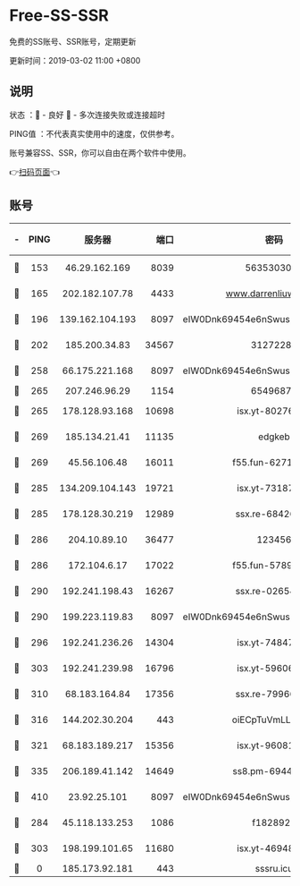 # Free-SS-SSR

免费的SS账号、SSR账号，定期更新

更新时间：2019-03-02 11:00 +0800

## 说明

状态     ：🙂 - 良好 🙁 - 多次连接失败或连接超时

PING值   ：不代表真实使用中的速度，仅供参考。

账号兼容SS、SSR，你可以自由在两个软件中使用。

👉[扫码页面](https://liesauer.github.io/free-ss-ssr.github.io/)👈

## 账号

|-|PING|服务器|端口|密码|加密方式|区域|
|:----:|:----:|:-----:|-----:|:----:|:----:|:----:|
|🙂|153|46.29.162.169|8039|5635303003|aes-256-cfb|RU|
|🙂|165|202.182.107.78|4433|www.darrenliuwei.com|aes-256-cfb|JP|
|🙂|196|139.162.104.193|8097|eIW0Dnk69454e6nSwuspv9DmS201tQ0D|aes-256-cfb|JP|
|🙂|202|185.200.34.83|34567|31272288|aes-256-cfb|US|
|🙂|258|66.175.221.168|8097|eIW0Dnk69454e6nSwuspv9DmS201tQ0D|aes-256-cfb|US|
|🙂|265|207.246.96.29|1154|65496879|chacha20|US|
|🙂|265|178.128.93.168|10698|isx.yt-80276507|aes-256-cfb|SG|
|🙂|269|185.134.21.41|11135|edgkeb|aes-256-cfb|GB|
|🙂|269|45.56.106.48|16011|f55.fun-62712462|aes-256-cfb|US|
|🙂|285|134.209.104.143|19721|isx.yt-73187707|aes-256-cfb|SG|
|🙂|285|178.128.30.219|12989|ssx.re-68426901|aes-256-cfb|SG|
|🙂|286|204.10.89.10|36477|123456|aes-256-cfb|US|
|🙂|286|172.104.6.17|17022|f55.fun-57899687|aes-256-cfb|US|
|🙂|290|192.241.198.43|16267|ssx.re-02654546|aes-256-cfb|US|
|🙂|290|199.223.119.83|8097|eIW0Dnk69454e6nSwuspv9DmS201tQ0D|aes-256-cfb|US|
|🙂|296|192.241.236.26|14304|isx.yt-74847820|aes-256-cfb|US|
|🙂|303|192.241.239.98|16796|isx.yt-59606235|aes-256-cfb|US|
|🙂|310|68.183.164.84|17356|ssx.re-79966260|aes-256-cfb|US|
|🙂|316|144.202.30.204|443|oiECpTuVmLLxk4Ts|aes-256-cfb|US|
|🙂|321|68.183.189.217|15356|isx.yt-96081644|aes-256-cfb|SG|
|🙂|335|206.189.41.142|14649|ss8.pm-69449301|aes-256-cfb|SG|
|🙂|410|23.92.25.101|8097|eIW0Dnk69454e6nSwuspv9DmS201tQ0D|aes-256-cfb|US|
|🙂|284|45.118.133.253|1086|f1828920|aes-256-cfb|SG|
|🙂|303|198.199.101.65|11680|isx.yt-46948094|aes-256-cfb|US|
|🙁|0|185.173.92.181|443|sssru.icu|rc4-md5|RU|
